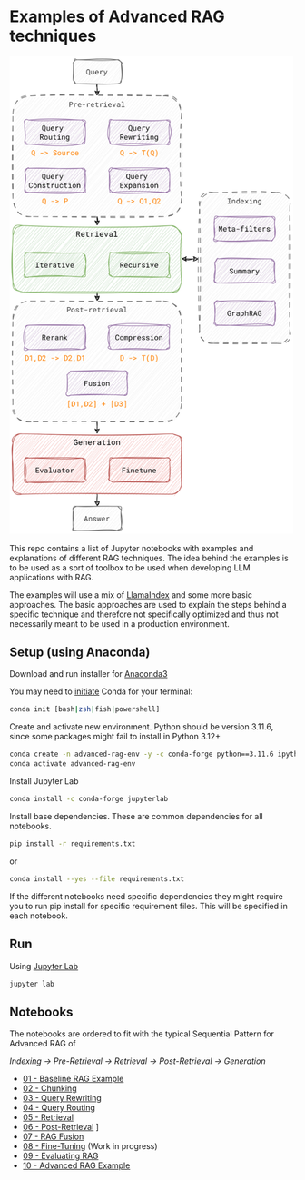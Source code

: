 # Examples of Advanced RAG techniques

<img src="img/Overview.png" alt="image" width="500" height="auto">

This repo contains a list of Jupyter notebooks with examples and explanations of different RAG techniques. The idea behind the examples is to be used as a sort of toolbox to be used when developing LLM applications with RAG.

The examples will use a mix of [LlamaIndex](https://docs.llamaindex.ai/en/latest/) and some more basic approaches.
The basic approaches are used to explain the steps behind a specific technique and therefore not specifically optimized and thus not necessarily meant to be used in a production environment.

## Setup (using Anaconda)

Download and run installer for [Anaconda3](https://repo.anaconda.com/archive/)

You may need to [initiate](https://docs.conda.io/projects/conda/en/latest/dev-guide/deep-dives/activation.html) Conda for your terminal:

```bash
conda init [bash|zsh|fish|powershell]
```

Create and activate new environment. Python should be version 3.11.6, since some packages might fail to install in Python 3.12+

```bash
conda create -n advanced-rag-env -y -c conda-forge python==3.11.6 ipython
conda activate advanced-rag-env
```

Install Jupyter Lab

```bash
conda install -c conda-forge jupyterlab
```

Install base dependencies. These are common dependencies for all notebooks.

```bash
pip install -r requirements.txt
```

or

```bash
conda install --yes --file requirements.txt
```

If the different notebooks need specific dependencies they might require you to run pip install for specific requirement files. This will be specified in each notebook.

## Run

Using [Jupyter Lab](https://jupyterlab.readthedocs.io/en/stable/getting_started/overview.html)

```bash
jupyter lab
```

## Notebooks

The notebooks are ordered  to fit with the typical Sequential Pattern for Advanced RAG of 

*Indexing -> Pre-Retrieval -> Retrieval -> Post-Retrieval -> Generation*


- [01 - Baseline RAG Example](./baseline-rag.ipynb)
- [02 - Chunking](./chunking.ipynb)
- [03 - Query Rewriting](./query-rewriting.ipynb)
- [04 - Query Routing](./query-routing.ipynb)
- [05 - Retrieval](./retrieval.ipynb)
- [06 - Post-Retrieval](./post-retrieval.ipynb) ]
- [07 - RAG Fusion](./rag-fusion.ipynb)
- [08 - Fine-Tuning](./fine-tuning.ipynb) (Work in progress)
- [09 - Evaluating RAG](./evaluation.ipynb)
- [10 - Advanced RAG Example](./advanced-rag.ipynb)